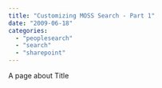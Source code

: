 ```yaml
---
title: "Customizing MOSS Search - Part 1"
date: "2009-06-18"
categories: 
  - "peoplesearch"
  - "search"
  - "sharepoint"
---
```


A page about Title

